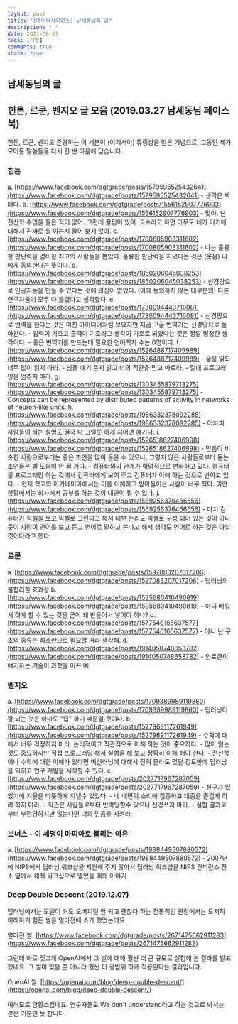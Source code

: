 ```yaml
---
layout: post
title: "[데이터사이언스] 남세동님의 글"
description: " "
date: 2021-06-17
tags: [개발]
comments: true
share: true
---
```


## 남세동님의 글

## 힌튼, 르쿤, 벤지오 글 모음 (2019.03.27 남세동님 페이스북)

힌튼, 르쿤, 벤지오 존경하는 이 세분이 (이제서야) 튜링상을 받은 기념으로, 그동안 제가 모아둔 말씀들을 다시 한 번 마음에 담습니다.

### 힌튼

a. [https://www.facebook.com/dgtgrade/posts/1579595525432641](https://www.facebook.com/dgtgrade/posts/1579595525432641)
    - 생각은 벡터다.
b. [https://www.facebook.com/dgtgrade/posts/1556152907776903](https://www.facebook.com/dgtgrade/posts/1556152907776903)
    - 맞아. 난 전산학 수업을 들은 적이 없어. 그런데 꿀팁이 있어. 교수라고 하면 아무도 네가 거기에 대해서 진짜로 뭘 아는지 물어 보지 않아.
c. [https://www.facebook.com/dgtgrade/posts/1700805903311602](https://www.facebook.com/dgtgrade/posts/1700805903311602)
    - 나는 훌륭한 판단력을 겸비한 최고의 사람들을 뽑았다. 훌륭한 판단력을 지녔다는 것은 (웃음) 나에게 동의한다는 뜻이다.
d. [https://www.facebook.com/dgtgrade/posts/1850206045038253](https://www.facebook.com/dgtgrade/posts/1850206045038253)
    - 신경망으로 인공지능을 만들 수 있다는 것에 의심이 없었다. (이에 동의하지 않는 대부분의) 다른 연구자들이 모두 다 틀렸다고 생각했다.
e. [https://www.facebook.com/dgtgrade/posts/1730094443716081](https://www.facebook.com/dgtgrade/posts/1730094443716081)
    - 신경망으로 번역을 한다는 것은 미친 아이디어처럼 보였지만 지금 구글 번역기는 신경망으로 돌아간다.
    - 입력이 기호고 출력이 기호라고 생각이 기호로 되었다는 것은 정말 멍청한 생각이다.
    - 좋은 번역기를 만드는데 필요한 언어학자 수는 0명이다.
f. [https://www.facebook.com/dgtgrade/posts/1526488717409989](https://www.facebook.com/dgtgrade/posts/1526488717409989)
    - 글을 읽되 너무 많이 읽지 마라.
    - 남들 얘기 듣지 말고 너의 직관을 믿고 따르라.
    - 절대 프로그래밍을 멈추지 마라.
g. [https://www.facebook.com/dgtgrade/posts/1303455879713275](https://www.facebook.com/dgtgrade/posts/1303455879713275)
    - Concepts can be represented by distributed patterns of activity in networks of neuron-like units.
h. [https://www.facebook.com/dgtgrade/posts/1986332378092285](https://www.facebook.com/dgtgrade/posts/1986332378092285)
    - 어차피 사람들이 하는 설명도 결국 다 그럴듯 하게 지어낸 얘기다.
i. [https://www.facebook.com/dgtgrade/posts/1526518627406998](https://www.facebook.com/dgtgrade/posts/1526518627406998)
    - 믿음이 비슷한 사람으로부터는 좋은 조언을 많이 들을 수 있으나, 그렇지 않은 사람들로부터 듣는 조언들은 별 도움이 안 될 거다.
    - 컴퓨터와의 관계가 혁명적으로 변화하고 있다. 컴퓨터를 프로그래밍 하는 것에서 컴퓨터에게 보여 주고 컴퓨터가 이해 하는 것으로 변하고 있다.
    - 현재 학교와 아카데미아에서는 이를 이해하고 받아들이는 사람이 너무 적다. 이런 상황에서는 회사에서 공부를 하는 것이 대안이 될 수 있다.
j. [https://www.facebook.com/dgtgrade/posts/1569256376466556](https://www.facebook.com/dgtgrade/posts/1569256376466556)
    - 마치 컴퓨터가 픽셀을 보고 픽셀로 그린다고 해서 내부 논리도 픽셀로 구성 되어 있는 것이 아니듯이 사람이 언어를 보고 듣고 언어로 말하고 쓴다고 해서 생각도 언어로 하는 것은 아닐 것이다라고 했다.

### 르쿤

a. [https://www.facebook.com/dgtgrade/posts/1597083207017206](https://www.facebook.com/dgtgrade/posts/1597083207017206)
    - 딥러닝의 불합리한 효과성
b. [https://www.facebook.com/dgtgrade/posts/1595680410490819](https://www.facebook.com/dgtgrade/posts/1595680410490819)
    - 아니 배워서 하게 할 수 있는 것을 굳이 왜 만들어서 넣어야 하나?
c. [https://www.facebook.com/dgtgrade/posts/1577546165637577](https://www.facebook.com/dgtgrade/posts/1577546165637577)
    - 아니 난 구조의 종류는 최소한으로 필요할 거라 생각해.
d. [https://www.facebook.com/dgtgrade/posts/1914050748653782](https://www.facebook.com/dgtgrade/posts/1914050748653782)
    - 얀르쿤이 얘기하는 기술이 과학을 이끈 예

### 벤지오

a. [https://www.facebook.com/dgtgrade/posts/1709389989119860](https://www.facebook.com/dgtgrade/posts/1709389989119860)
    - 딥러닝이 잘 되는 것은 아마도 "딥" 하기 때문일 것이다.
b. [https://www.facebook.com/dgtgrade/posts/1527969117261949](https://www.facebook.com/dgtgrade/posts/1527969117261949)
    - 수학에 대해서 너무 걱정하지 마라. 논리적이고 직관적으로 이해 하는 것이 중요하다.
    - 많이 읽는 것도 중요하지만 직접 프로그래밍 해서 실험을 해 보고 정확히 이해 해야 한다.
    - 전산학이나 수학에 대한 이해가 있다면 머신러닝에 대해서 전혀 몰라도 몇달 정도만에 딥러닝을 익히고 연구 개발을 시작할 수 있다.
c. [https://www.facebook.com/dgtgrade/posts/2027717967287059](https://www.facebook.com/dgtgrade/posts/2027717967287059)
    - 친구가 있었기에 겨울을 따뜻하게 지낼수 있었다.
    - 네 내면의 소리에 집중하고 대중을 즐겁게 하려 하지 마라.
    - 직관은 사람들로부터 반박당할수 있으나 신경쓰지 마라.
    - 실험 결과로부터 부정당하지만 않는다면 너의 믿음을 지켜라.

### 보너스 - 이 세명이 마피아로 불리는 이유

a. [https://www.facebook.com/dgtgrade/posts/1988449507880572](https://www.facebook.com/dgtgrade/posts/1988449507880572)
    - 2007년에 NIPS에서 딥러닝 워크샵을 지원해 주지 않아서 딥러닝 워크샵을 NIPS 컨퍼런스 장소 옆에서 해적 워크샵으로 열었을 때의 이야기

### Deep Double Descent (2019.12.07)

딥러닝에서는 모델이 커도 오버피팅 안 되고 괜찮다 하는 전통적인 관점에서는 도저히 이해하기 힘든 썰을 얼마전에 소개 했었는데요.

얼마전 썰:
[https://www.facebook.com/dgtgrade/posts/2671475662911283](https://www.facebook.com/dgtgrade/posts/2671475662911283)

그런데 바로 엊그제 OpenAI에서 그 썰에 대해 훨씬 더 큰 규모로 실험해 본 결과를 발표 했네요. 그 썰이 맞을 뿐 아니라 훨씬 더 광범위 하게 적용된다는 결과입니다.

OpenAI 썰: 
[https://openai.com/blog/deep-double-descent/](https://openai.com/blog/deep-double-descent/)

여러모로 당황스럽네요. 연구자들도 We don't understand라고 하는 것으로 봐서는 같은 기분인 듯 합니다.
